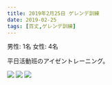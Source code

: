 ```yaml
---
title: 2019年2月25日 ゲレンデ訓練
date: 2019-02-25
tags: [百丈,ゲレンデ訓練]
---
```


男性: 1名
女性: 4名

平日活動班のアイゼントレーニング。

![](/2019/02/25/20190225/1.jpg)
![](/2019/02/25/20190225/2.jpg)
![](/2019/02/25/20190225/3.jpg)

